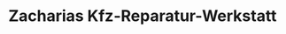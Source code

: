---
title: "Zacharias Kfz-Reparatur-Werkstatt"
url: /berlin/zacharias-kfz-reparatur-werkstatt/
shop: Autowerkstatt
---